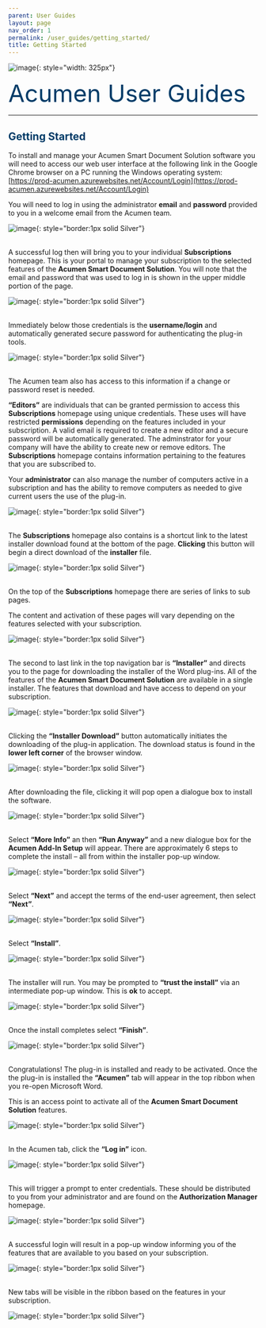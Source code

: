 ```yaml
---
parent: User Guides
layout: page
nav_order: 1
permalink: /user_guides/getting_started/
title: Getting Started
---
```


![image](/assets/images/logo.jpg){: style="width: 325px"}

<span style="color:#003C68; font-size: 48px">Acumen User Guides</span>

---

## <span style="color:#003C68">Getting Started</span>

To install and manage your Acumen Smart Document Solution software you will need to access our web user interface at the following link in the Google Chrome browser on a PC running the Windows operating system:
[https://prod-acumen.azurewebsites.net/Account/Login](https://prod-acumen.azurewebsites.net/Account/Login)

You will need to log in using the administrator **email** and **password** provided to you in a welcome email from the Acumen team.
 
![image](/assets/images/tgi01.jpg){: style="border:1px solid Silver"}<br>
<br/>

A successful log then will bring you to your individual **Subscriptions** homepage. This is your portal to manage your subscription to the selected features of the **Acumen Smart Document Solution**. You will note that the email and password that was used to log in is shown in the upper middle portion of the page.   

![image](/assets/images/tgi03.jpg){: style="border:1px solid Silver"}<br>
<br/>

Immediately below those credentials is the **username/login** and automatically generated secure password for authenticating the plug-in tools. 

![image](/assets/images/tgi04.jpg){: style="border:1px solid Silver"}<br>
<br/>

The Acumen team also has access to this information if a change or password reset is needed. 

**“Editors”** are individuals that can be granted permission to access this **Subscriptions** homepage using unique credentials.  These uses will have restricted **permissions** depending on the features included in your subscription. A valid email is required to create a new editor and a secure password will be automatically generated. The adminstrator for your company will have the ability to create new or remove editors. The **Subscriptions** homepage contains information pertaining to the features that you are subscribed to.

Your **administrator** can also manage the number of computers active in a subscription and has the ability to remove computers as needed to give current users the use of the plug-in.

![image](/assets/images/tgi06.jpg){: style="border:1px solid Silver"}<br>
<br/>

The **Subscriptions** homepage also contains is a shortcut link to the latest installer download found at the bottom of the page.  **Clicking** this button will begin a direct download of the **installer** file.

![image](/assets/images/tgi07.jpg){: style="border:1px solid Silver"}<br>
<br/>

On the top of the **Subscriptions** homepage there are series of links to sub pages.

The content and activation of these pages will vary depending on the features selected with your subscription.  

![image](/assets/images/tgi09.jpg){: style="border:1px solid Silver"}<br>
<br/>

The second to last link in the top navigation bar is **“Installer”** and directs you to the page for downloading the installer of the Word plug-ins.  All of the features of the **Acumen Smart Document Solution** are available in a single installer. The features that download and have access to depend on your subscription.

![image](/assets/images/tgi10.jpg){: style="border:1px solid Silver"}<br>
<br/>

Clicking the **“Installer Download”** button automatically initiates the downloading of the plug-in application.
The download status is found in the **lower left corner** of the browser window.

![image](/assets/images/tgi11.jpg){: style="border:1px solid Silver"}<br>
<br/>

After downloading the file, clicking it will pop open a dialogue box to install the software.

![image](/assets/images/tgi12.jpg){: style="border:1px solid Silver"}<br>
<br/>

Select **“More Info”** an then **“Run Anyway”** and a new dialogue box for the **Acumen Add-In Setup** will appear.  There are approximately 6 steps to complete the install – all from within the installer pop-up window.

![image](/assets/images/tgi14.jpg){: style="border:1px solid Silver"}<br>
<br/>

Select **“Next”** and accept the terms of the end-user agreement, then select **“Next”**.

![image](/assets/images/tgi15.jpg){: style="border:1px solid Silver"}<br>
<br/>

Select **“Install”**.

![image](/assets/images/tgi17.jpg){: style="border:1px solid Silver"}<br>
<br/>

The installer will run.  You may be prompted to **“trust the install”** via an intermediate pop-up window.  This is **ok** to accept.

![image](/assets/images/tgi18.jpg){: style="border:1px solid Silver"}<br>
<br/>

Once the install completes select **“Finish”**.

![image](/assets/images/tgi19.jpg){: style="border:1px solid Silver"}<br>
<br/>

Congratulations!  The plug-in is installed and ready to be activated. Once the the plug-in is installed the **“Acumen”** tab will appear in the top ribbon when you re-open Microsoft Word.

This is an access point to activate all of the **Acumen Smart Document Solution** features.

![image](/assets/images/tgi20.jpg){: style="border:1px solid Silver"}<br>
<br/>

In the Acumen tab, click the **“Log in”** icon.

![image](/assets/images/tgi21.jpg){: style="border:1px solid Silver"}<br>
<br/>

This will trigger a prompt to enter credentials.  These should be distributed to you from your administrator and are found on the **Authorization Manager** homepage. 

![image](/assets/images/tgi22.jpg){: style="border:1px solid Silver"}<br>
<br/>

A successful login will result in a pop-up window informing you of the features that are available to you based on your subscription.

![image](/assets/images/tgi23.jpg){: style="border:1px solid Silver"}<br>
<br/>

New tabs will be visible in the ribbon based on the features in your subscription.

![image](/assets/images/tgi24.jpg){: style="border:1px solid Silver"}<br>
<br/>